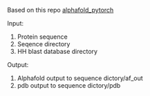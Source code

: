 Based on this repo [alphafold_pytorch](https://github.com/GuanyiLi-Craig/alphafold_pytorch)

Input: 

1. Protein sequence
2. Seqence directory
3. HH blast database directory

Output:

1. Alphafold output to sequence dictory/af_out
2. pdb output to sequence dictory/pdb

